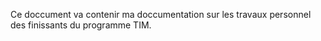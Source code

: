 Ce doccument va contenir ma doccumentation sur les travaux personnel des finissants du programme TIM.
